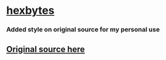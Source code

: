 # [hexbytes](https://hearkour.github.io/hexbytes/)

### Added style on original source for my personal use
## [Original source here](https://yasuhallabo.hatenadiary.org/entry/20140211/1392131668)
